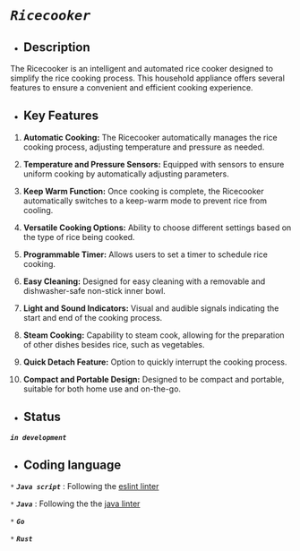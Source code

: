# *``Ricecooker``*

* ## Description
The Ricecooker is an intelligent and automated rice cooker designed to simplify the rice cooking process. This household appliance offers several features to ensure a convenient and efficient cooking experience.

* ## Key Features
1. **Automatic Cooking:** The Ricecooker automatically manages the rice cooking process, adjusting temperature and pressure as needed.

2. **Temperature and Pressure Sensors:** Equipped with sensors to ensure uniform cooking by automatically adjusting parameters.

3. **Keep Warm Function:** Once cooking is complete, the Ricecooker automatically switches to a keep-warm mode to prevent rice from cooling.

4. **Versatile Cooking Options:** Ability to choose different settings based on the type of rice being cooked.

5. **Programmable Timer:** Allows users to set a timer to schedule rice cooking.

6. **Easy Cleaning:** Designed for easy cleaning with a removable and dishwasher-safe non-stick inner bowl.

7. **Light and Sound Indicators:** Visual and audible signals indicating the start and end of the cooking process.

8. **Steam Cooking:** Capability to steam cook, allowing for the preparation of other dishes besides rice, such as vegetables.

9. **Quick Detach Feature:** Option to quickly interrupt the cooking process.

10. **Compact and Portable Design:** Designed to be compact and portable, suitable for both home use and on-the-go.

* ## Status
***``in development``***
* ## Coding language

``*`` ***``Java script``*** :
Following the [eslint linter](https://eslint.org/)

``*`` ***``Java``*** : Following the the [java linter](https://www.javatpoint.com/java-linter)

``*`` ***``Go``***

``*`` ***``Rust``***